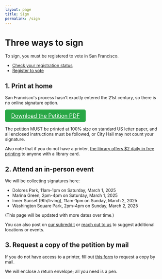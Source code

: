 ```yaml
---
layout: page
title: Sign
permalink: /sign
---
```


# Three ways to sign

To sign, you must be registered to vote in San Francisco.

* [Check your registration status](https://voterstatus.sos.ca.gov/)
* [Register to vote](https://registertovote.ca.gov/)

## 1. Print at home

San Francisco's process hasn't exactly entered the 21st century, so there is no online signature option.

<a href="/SelfServicePetition.pdf" style="display: inline-block; padding: 10px 20px; font-size: 18px; color: #fff; background-color: #28a745; border: none; border-radius: 5px; text-align: center;">Download the Petition PDF</a>

The [petition](/SelfServicePetition.pdf) MUST be printed at 100% size on standard US letter paper, and all enclosed instructions must be followed, or City Hall may not count your signature.

Also note that if you do not have a printer, [the library offers $2 daily in free printing](https://sfpl.libanswers.com/faq/341987) to anyone with a library card.

## 2. Attend an in-person event

We will be collecting signatures here:

* Dolores Park, 11am-1pm on Saturday, March 1, 2025
* Marina Green, 2pm-4pm on Saturday, March 1, 2025
* Inner Sunset (9th/Irving), 11am-1pm on Sunday, March 2, 2025
* Washington Square Park, 2pm-4pm on Sunday, March 2, 2025

(This page will be updated with more dates over time.)

You can also post on [our subreddit](https://www.reddit.com/r/SFClearPrices/)
or [reach out to us](/contact) to suggest additional locations or events.

## 3. Request a copy of the petition by mail

If you do not have access to a printer, fill out [this form](https://docs.google.com/forms/d/e/1FAIpQLSciaBs7ypYjnsN0P8pUJnhOeyKut8n2xYQT1sNu4omBMAUvZQ/viewform?usp=header) to request a copy by mail.

We will enclose a return envelope; all you need is a pen.